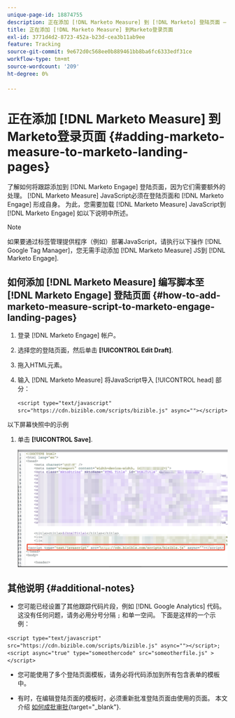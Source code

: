 ```yaml
---
unique-page-id: 18874755
description: 正在添加 [!DNL Marketo Measure] 到 [!DNL Marketo] 登陆页面 —  [!DNL Marketo Measure]
title: 正在添加 [!DNL Marketo Measure] 到Marketo登录页面
exl-id: 3771d4d2-8723-452a-b23d-cea3b11ab9ee
feature: Tracking
source-git-commit: 9e672d0c568ee0b889461bb8ba6fc6333edf31ce
workflow-type: tm+mt
source-wordcount: '209'
ht-degree: 0%

---
```


# 正在添加 [!DNL Marketo Measure] 到Marketo登录页面 {#adding-marketo-measure-to-marketo-landing-pages}

了解如何将跟踪添加到 [!DNL Marketo Engage] 登陆页面，因为它们需要额外的处理。 [!DNL Marketo Measure] JavaScript必须在登陆页面和 [!DNL Marketo Engage] 形成自身。 为此，您需要加载 [!DNL Marketo Measure] JavaScript到 [!DNL Marketo Engage] 如以下说明中所述。

>[!NOTE]
>
>如果要通过标签管理提供程序（例如）部署JavaScript，请执行以下操作 [!DNL Google Tag Manager]，您无需手动添加 [!DNL Marketo Measure] JS到 [!DNL Marketo Engage].

## 如何添加 [!DNL Marketo Measure] 编写脚本至 [!DNL Marketo Engage] 登陆页面 {#how-to-add-marketo-measure-script-to-marketo-engage-landing-pages}

1. 登录 [!DNL Marketo Engage] 帐户。
1. 选择您的登陆页面，然后单击 **[!UICONTROL Edit Draft]**.
1. 拖入HTML元素。
1. 输入 [!DNL Marketo Measure] 将JavaScript导入 [!UICONTROL head] 部分：

   `<script type="text/javascript" src="https://cdn.bizible.com/scripts/bizible.js" async=""></script>`

以下屏幕快照中的示例

1. 单击 **[!UICONTROL Save]**.

   ![](assets/adding-bizible-to-marketo-landing-pages-1.png)

## 其他说明 {#additional-notes}

* 您可能已经设置了其他跟踪代码片段，例如 [!DNL Google Analytics] 代码。 这没有任何问题，请务必用分号分隔 `;` 和单一空间。 下面是这样的一个示例：

`<script type="text/javascript" src="https://cdn.bizible.com/scripts/bizible.js" async=""></script>; <script async="true" type="someothercode" src="someotherfile.js" ></script>`

* 您可能使用了多个登陆页面模板，请务必将代码添加到所有包含表单的模板中。

* 有时，在编辑登陆页面的模板时，必须重新批准登陆页面由使用的页面。 本文介绍 [如何成批审批](https://experienceleague.adobe.com/docs/marketo/using/product-docs/demand-generation/landing-pages/landing-page-actions/approve-multiple-landing-pages-at-once.html){target="_blank"}.
